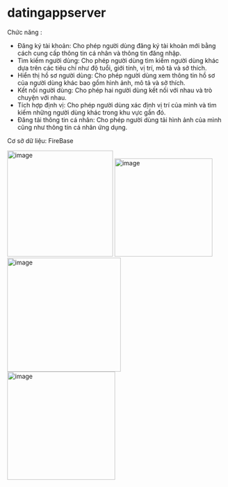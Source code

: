 # datingappserver

Chức năng :

-	Đăng ký tài khoản: Cho phép người dùng đăng ký tài khoản mới bằng cách cung cấp thông tin cá nhân và thông tin đăng nhập.
-	Tìm kiếm người dùng: Cho phép người dùng tìm kiếm người dùng khác dựa trên các tiêu chí như độ tuổi, giới tính, vị trí, mô tả và sở thích.
-	Hiển thị hồ sơ người dùng: Cho phép người dùng xem thông tin hồ sơ của người dùng khác bao gồm hình ảnh, mô tả và sở thích.
-	Kết nối người dùng: Cho phép hai người dùng kết nối với nhau và trò chuyện với nhau.
-	Tích hợp định vị: Cho phép người dùng xác định vị trí của mình và tìm kiếm những người dùng khác trong khu vực gần đó.
-	Đăng tải thông tin cá nhân: Cho phép người dùng tải hình ảnh của mình cũng như thông tin cá nhân ứng dụng.

Cơ sở dữ liệu: FireBase

<img width="243" alt="image" src="https://github.com/tpnhanhcmute/datingappserver/assets/112631678/e2b5efde-cf4f-4791-bdbe-5f18c6edb33d">

<img width="225" alt="image" src="https://github.com/tpnhanhcmute/datingappserver/assets/112631678/d6747f6c-3508-4d87-b971-957377cd19f2">
<img width="261" alt="image" src="https://github.com/tpnhanhcmute/datingappserver/assets/112631678/779278b5-89f0-4f30-b16f-a148fa22d58b">
<img width="248" alt="image" src="https://github.com/tpnhanhcmute/datingappserver/assets/112631678/c803edc4-7f22-4b52-b3a1-753e1cb8334b">
